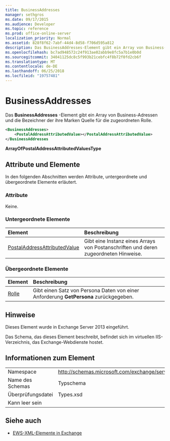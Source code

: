 ```yaml
---
title: BusinessAddresses
manager: sethgros
ms.date: 09/17/2015
ms.audience: Developer
ms.topic: reference
ms.prod: office-online-server
localization_priority: Normal
ms.assetid: 828f8f62-7abf-44d4-8d58-f706d595a812
description: Das BusinessAddresses-Element gibt ein Array von Business-Adressen und die Bezeichner der ihre Marken Quelle für die zugeordneten Rolle.
ms.openlocfilehash: bc7ad948572c24f913ae02abb9e8fc5a7b1e0b0d
ms.sourcegitcommit: 34041125dc8c5f993b21cebfc4f8b72f0fd2cb6f
ms.translationtype: MT
ms.contentlocale: de-DE
ms.lasthandoff: 06/25/2018
ms.locfileid: "19757481"
---
```

# <a name="businessaddresses"></a>BusinessAddresses

Das **BusinessAddresses** -Element gibt ein Array von Business-Adressen und die Bezeichner der ihre Marken Quelle für die zugeordneten Rolle. 
  
```XML
<BusinessAddresses>
    <PostalAddressAttributedValue></PostalAddressAttributedValue>
</BusinessAddresses
```

 **ArrayOfPostalAddressAttributedValuesType**
## <a name="attributes-and-elements"></a>Attribute und Elemente

In den folgenden Abschnitten werden Attribute, untergeordnete und übergeordnete Elemente erläutert.
  
### <a name="attributes"></a>Attribute

Keine.
  
### <a name="child-elements"></a>Untergeordnete Elemente

|**Element**|**Beschreibung**|
|:-----|:-----|
|[PostalAddressAttributedValue](postaladdressattributedvalue.md) <br/> |Gibt eine Instanz eines Arrays von Postanschriften und deren zugeordneten Hinweise.  <br/> |
   
### <a name="parent-elements"></a>Übergeordnete Elemente

|**Element**|**Beschreibung**|
|:-----|:-----|
|[Rolle](persona.md) <br/> |Gibt einen Satz von Persona Daten von einer Anforderung **GetPersona** zurückgegeben.  <br/> |
   
## <a name="remarks"></a>Hinweise

Dieses Element wurde in Exchange Server 2013 eingeführt.
  
Das Schema, das dieses Element beschreibt, befindet sich im virtuellen IIS-Verzeichnis, das Exchange-Webdienste hostet.
  
## <a name="element-information"></a>Informationen zum Element

|||
|:-----|:-----|
|Namespace  <br/> |http://schemas.microsoft.com/exchange/services/2006/types  <br/> |
|Name des Schemas  <br/> |Typschema  <br/> |
|Überprüfungsdatei  <br/> |Types.xsd  <br/> |
|Kann leer sein  <br/> ||
   
## <a name="see-also"></a>Siehe auch



- [EWS-XML-Elemente in Exchange](ews-xml-elements-in-exchange.md)

